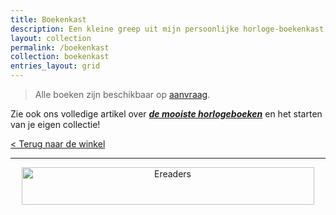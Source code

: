 ```yaml
---
title: Boekenkast
description: Een kleine greep uit mijn persoonlijke horloge-boekenkast
layout: collection
permalink: /boekenkast
collection: boekenkast
entries_layout: grid
---
```

> Alle boeken zijn beschikbaar op [aanvraag](/horloge-concierge).

Zie ook ons volledige artikel over [_**de mooiste horlogeboeken**_](/accessoires/mooiste-horloge-boeken) en het starten van je eigen collectie!

[< Terug naar de winkel](/winkel)

***

<center><a href="https://partner.bol.com/click/click?p=1&amp;t=url&amp;s=1321762&amp;url=https%3A%2F%2Fwww.bol.com%2Fnl%2Fnl%2Fl%2Fe-readers-accessoires%2F7894%2F&amp;f=BAN&amp;name=Ereaders&amp;subid=" target="_blank"><img src="https://www.bol.com/nl/upload/partnerprogramma/190605-ereaders-pp-468x60.jpg" width="468" height="60" alt="Ereaders"  /></a><img src="https://partner.bol.com/click/impression?p=1&amp;s=1321762&amp;t=url&amp;f=BAN&amp;name=Ereaders&amp;subid=" width="1" height="1" alt="Ereaders"/></center>

<br>